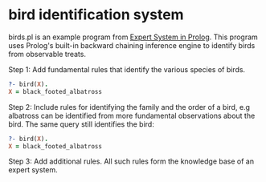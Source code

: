 # bird identification system
birds.pl is an example program from [Expert System in Prolog](http://www.amzi.com/ExpertSystemsInProlog/02usingprolog.php). This program uses Prolog's built-in backward chaining inference engine to identify birds from observable treats.

Step 1: Add fundamental rules that identify the various species of birds.
```Prolog
?- bird(X).
X = black_footed_albatross
```
Step 2: Include rules for identifying the family and the order of a bird, e.g albatross can be identified from more fundamental observations about the bird. The same query still identifies the bird:
```Prolog
?- bird(X).
X = black_footed_albatross
```
Step 3: Add additional rules. All such rules form the knowledge base of an expert system.
